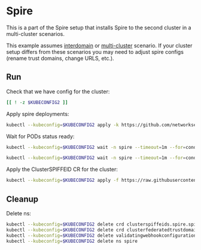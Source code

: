 # Spire

This is a part of the Spire setup that installs Spire to the second cluster in a multi-cluster scenarios.

This example assumes [interdomain](../../interdomain/) or [multi-cluster](../../multicluster/) scenario.
If your cluster setup differs from these scenarios you may need to adjust spire configs (rename trust domains, change URLS, etc.).

## Run

Check that we have config for the cluster:
```bash
[[ ! -z $KUBECONFIG2 ]]
```

Apply spire deployments:
```bash
kubectl --kubeconfig=$KUBECONFIG2 apply -k https://github.com/networkservicemesh/deployments-k8s/examples/spire/cluster2?ref=d3b90d621f95e9bb96ea0effc67aaf5771f6d382
```

Wait for PODs status ready:
```bash
kubectl --kubeconfig=$KUBECONFIG2 wait -n spire --timeout=1m --for=condition=ready pod -l app=spire-server
```
```bash
kubectl --kubeconfig=$KUBECONFIG2 wait -n spire --timeout=1m --for=condition=ready pod -l app=spire-agent
```

Apply the ClusterSPIFFEID CR for the cluster:
```bash
kubectl --kubeconfig=$KUBECONFIG2 apply -f https://raw.githubusercontent.com/networkservicemesh/deployments-k8s/d3b90d621f95e9bb96ea0effc67aaf5771f6d382/examples/spire/cluster2/clusterspiffeid-template.yaml
```

## Cleanup

Delete ns:
```bash
kubectl --kubeconfig=$KUBECONFIG2 delete crd clusterspiffeids.spire.spiffe.io
kubectl --kubeconfig=$KUBECONFIG2 delete crd clusterfederatedtrustdomains.spire.spiffe.io
kubectl --kubeconfig=$KUBECONFIG2 delete validatingwebhookconfiguration.admissionregistration.k8s.io/spire-controller-manager-webhook
kubectl --kubeconfig=$KUBECONFIG2 delete ns spire
```
